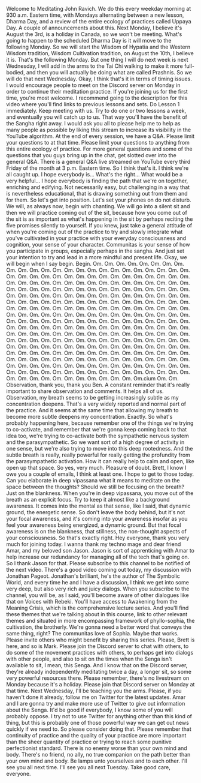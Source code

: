  Welcome to Meditating John Ravich. We do this every weekday morning at 930 a.m. Eastern time, with Mondays alternating between a new lesson, Dharma Day, and a review of the entire ecology of practices called Uppaya Day. A couple of announcements about this. Next Monday, I believe it's August the 3rd, is a holiday in Canada, so we won't be meeting. What's going to happen to the scheduled Dharma Day is it will move to the following Monday. So we will start the Wisdom of Hypatia and the Western Wisdom tradition, Wisdom Cultivation tradition, on August the 10th, I believe it is. That's the following Monday. But one thing I will do next week is next Wednesday, I will add in the arms to the Tai Chi walking to make it more full-bodied, and then you will actually be doing what are called Prashnis. So we will do that next Wednesday. Okay, I think that's it in terms of timing issues. I would encourage people to meet on the Discord server on Monday in order to continue their meditation practice. If you're joining us for the first time, you're most welcome. I recommend going to the description for this video where you'll find links to previous lessons and sets. Do Lesson 1 immediately. Keep meeting with us. Try to do one or two lessons a week, and eventually you will catch up to us. That way you'll have the benefit of the Sangha right away. I would ask you all to please help me to help as many people as possible by liking this stream to increase its visibility in the YouTube algorithm. At the end of every session, we have a Q&A. Please limit your questions to at that time. Please limit your questions to anything from this entire ecology of practice. For more general questions and some of the questions that you guys bring up in the chat, get slotted over into the general Q&A. There is a general Q&A live streamed on YouTube every third Friday of the month at 3 p.m. Eastern time. So I think that's it. I think we're all caught up. I hope everybody is... What's the right... What would be a very helpful... I hope everybody is finding the path that we're on together, enriching and edifying. Not necessarily easy, but challenging in a way that is nevertheless educational, that is drawing something out from them and for them. So let's get into position. Let's set your phones on do not disturb. We will, as always now, begin with chanting. We will go into a silent sit and then we will practice coming out of the sit, because how you come out of the sit is as important as what's happening in the sit by perhaps reciting the five promises silently to yourself. If you knew, just take a general attitude of when you're coming out of the practice to try and slowly integrate what you've cultivated in your practice with your everyday consciousness and cognition, your sense of your character. Communitas is your sense of how you participate in groups, especially perhaps in the sangha. And just set your intention to try and lead in a more mindful and present life. Okay, we will begin when I say begin. Begin. Om. Om. Om. Om. Om. Om. Om. Om. Om. Om. Om. Om. Om. Om. Om. Om. Om. Om. Om. Om. Om. Om. Om. Om. Om. Om. Om. Om. Om. Om. Om. Om. Om. Om. Om. Om. Om. Om. Om. Om. Om. Om. Om. Om. Om. Om. Om. Om. Om. Om. Om. Om. Om. Om. Om. Om. Om. Om. Om. Om. Om. Om. Om. Om. Om. Om. Om. Om. Om. Om. Om. Om. Om. Om. Om. Om. Om. Om. Om. Om. Om. Om. Om. Om. Om. Om. Om. Om. Om. Om. Om. Om. Om. Om. Om. Om. Om. Om. Om. Om. Om. Om. Om. Om. Om. Om. Om. Om. Om. Om. Om. Om. Om. Om. Om. Om. Om. Om. Om. Om. Om. Om. Om. Om. Om. Om. Om. Om. Om. Om. Om. Om. Om. Om. Om. Om. Om. Om. Om. Om. Om. Om. Om. Om. Om. Om. Om. Om. Om. Om. Om. Om. Om. Om. Om. Om. Om. Om. Om. Om. Om. Om. Om. Om. Om. Om. Om. Om. Om. Om. Om. Om. Om. Om. Om. Om. Om. Om. Om. Om. Om. Om. Om. Om. Om. Om. Om. Om. Om. Om. Om. Om. Om. Om. Om. Om. Om. Om. Om. Om. Om. Om. Om. Om. Om. Om. Om. Om. Om. Om. Om. Om. Om. Om. Om. Om. Om. Om. Om. Om. Om. Om. Om. Om. Om. Om. Om. Om. Om. Om. Om. Om. Om. Om. Om. Om. Om. Om. Om. Om. Om. Om. Om. Om. Om. Om. Om. Om. Om. Om. Om. Om. Om. Om. Om. Om. Om. Om. Om. Om. Om. Om. Om. Om. Om. Om. Om. Om. Om. Om. Om. Om. Om. Om. Om. Om. Om. Om. Om. Om. Om. Om. Om. Om. Om. Om. Om. Om. Om. Om. Om. Om.cium Om. Om. Observation, thank you, thank you Ben. A constant reminder that it's really important to share observation and comments. It helps all of us. Observation, my breath seems to be getting increasingly subtle as my concentration deepens. That's a very widely reported and normal part of the practice. And it seems at the same time that allowing my breath to become more subtle deepens my concentration. Exactly. So what's probably happening here, because remember one of the things we're trying to co-activate, and remember that we're gonna keep coming back to that idea too, we're trying to co-activate both the sympathetic nervous system and the parasympathetic. So we want sort of a high degree of activity in one sense, but we're also trying to move into this deep rootedness. And the subtle breath is really, really powerful for really getting the profundity from the parasympathetic activation. How it can really help to calm and open, like open up that space. So yes, very much. Pleasure of doubt. Brett, I know I owe you a couple of emails, I think at least one. I hope to get to those today. Can you elaborate in deep vipassana what it means to meditate on the space between the thoughts? Should we still be focusing on the breath? Just on the blankness. When you're in deep vipassana, you move out of the breath as an explicit focus. Try to keep it almost like a background awareness. It comes into the mental as that sense, like I said, that dynamic ground, the energetic sense. So don't leave the body behind, but it's not your focal awareness, and it's coming into your awareness insofar as you feel your awareness being energized, a dynamic ground. But that focal awareness is on the blankness, that stillness, the non-thought aspects of your consciousness. So that's exactly right. Hey everyone, thank you very much for joining today. I wanna thank my techno mage and dear friend Amar, and my beloved son Jason. Jason is sort of apprenticing with Amar to help increase our redundancy for managing all of the tech that's going on. So I thank Jason for that. Please subscribe to this channel to be notified of the next video. There's a good video coming out today, my discussion with Jonathan Pageot. Jonathan's brilliant, he's the author of The Symbolic World, and every time he and I have a discussion, I think we get into some very deep, but also very rich and juicy dialogs. When you subscribe to the channel, you will be, as I said, you'll become aware of other dialogues like that on Voices with Rebeki. You'll have access to Awakening from the Meaning Crisis, which is the comprehensive lecture series. And you'll find these themes that we're talking about in this course, link to other relevant themes and situated in more encompassing framework of phyllo-sophia, the cultivation, the brotherly. We're gonna need a better word that conveys the same thing, right? The communitas love of Sophia. Maybe that works. Please invite others who might benefit by sharing this series. Please, Brett is here, and so is Mark. Please join the Discord server to chat with others, to do some of the movement practices with others, to perhaps get into dialogs with other people, and also to sit on the times when the Senga isn't available to sit, I mean, this Senga. And I know that on the Discord server, they're already independently meditating twice a day, a longer sit, so some very powerful resources there. Please remember, there's no livestream on Monday because it's a holiday. Please join that Discord server on Monday at that time. Next Wednesday, I'll be teaching you the arms. Please, if you haven't done it already, follow me on Twitter for the latest updates. Amar and I are gonna try and make more use of Twitter to give out information about the Senga. It'd be good if everybody, I know some of you will probably oppose. I try not to use Twitter for anything other than this kind of thing, but this is probably one of those powerful way we can get out news quickly if we need to. So please consider doing that. Please remember that continuity of practice and the quality of your practice are more important than the sheer quantity of practice or trying to reach some punitive perfectionist standard. There is no enemy worse than your own mind and body. There's no friend, no ally, no true companion on the path better than your own mind and body. Be lamps unto yourselves and to each other. I'll see you all next time. I'll see you all next Tuesday. Take good care, everyone.